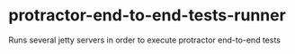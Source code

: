 # protractor-end-to-end-tests-runner
Runs several jetty servers in order to execute protractor end-to-end tests

